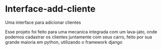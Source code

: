 # Interface-add-cliente
Uma interface para adicionar clientes

Esse projeto foi feito para uma mecanica integrada com um lava-jato, onde podemos cadastrar os clientes juntamente com seus carro, feito por sua grande maioria em python, utilizando o framework django
